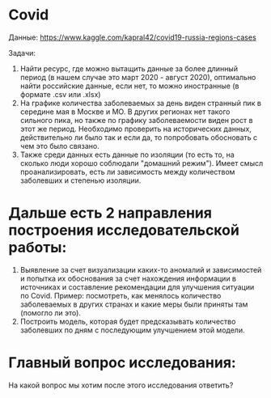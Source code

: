 # Covid

Данные: https://www.kaggle.com/kapral42/covid19-russia-regions-cases 

Задачи: 
1. Найти ресурс, где можно вытащить данные за более длинный период (в нашем случае это март 2020 - август 2020), оптимально найти российские данные, если нет, то можно иностранные (в формате .csv или .xlsx)
2. На графике количества заболеваемых за день виден странный пик в середине мая в Москве и МО. В других регионах нет такого сильного пика, но также по графику заболеваемости виден рост в этот же период. Необходимо проверить на исторических данных, действительно ли было так и если да, то попробовать обосновать с чем это было связано. 
3. Также среди данных есть данные по изоляции (то есть то, на сколько люди хорошо соблюдали "домашний режим"). Имеет смысл проанализировать, есть ли зависимость между количеством заболевших и степенью изоляции. 

# Дальше есть 2 направления построения исследовательской работы:

1. Выявление за счет визуализации каких-то аномалий и зависимостей и попытка их обоснования за счет нахождения информации в источниках и составление рекомендации для улучшения ситуации по Covid. Пример:  посмотреть, как менялось количество заболеваемых в других странах и какие меры были приняты там (помогло ли это).
3. Построить модель, которая будет предсказывать количество заболевших по дням с последующим улучшением этой модели. 

# Главный вопрос исследования:

На какой вопрос мы хотим после этого исследования ответить?
